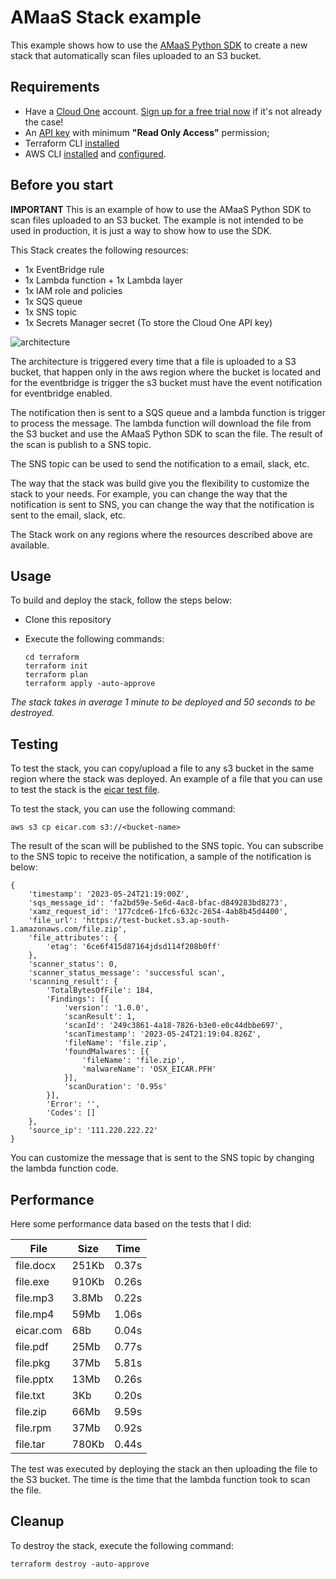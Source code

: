 # AMaaS Stack example

This example shows how to use the [AMaaS Python SDK](https://github.com/trendmicro/cloudone-antimalware-python-sdk/) to create a new stack that automatically scan files uploaded to an S3 bucket.

## Requirements

- Have a [Cloud One](https://www.trendmicro.com/cloudone) account. [Sign up for a free trial now](https://cloudone.trendmicro.com/register) if it's not already the case!
- An [API key](https://cloudone.trendmicro.com/docs/account-and-user-management/c1-api-key/#create-a-new-api-key) with minimum **"Read Only Access"** permission;
- Terraform CLI [installed](https://learn.hashicorp.com/tutorials/terraform/install-cli#install-terraform)
- AWS CLI [installed](https://docs.aws.amazon.com/cli/latest/userguide/getting-started-install.html) and [configured](https://docs.aws.amazon.com/cli/latest/userguide/cli-chap-configure.html).

## Before you start

****IMPORTANT****
This is an example of how to use the AMaaS Python SDK to scan files uploaded to an S3 bucket. The example is not intended to be used in production, it is just a way to show how to use the SDK.

This Stack creates the following resources:
- 1x EventBridge rule
- 1x Lambda function + 1x Lambda layer
- 1x IAM role and policies
- 1x SQS queue
- 1x SNS topic
- 1x Secrets Manager secret (To store the Cloud One API key)

![architecture](amaas.png)

The architecture is triggered every time that a file is uploaded to a S3 bucket, that happen only in the aws region where the bucket is located and for the eventbridge is trigger the s3 bucket must have the event notification for eventbridge enabled.

The notification then is sent to a SQS queue and a lambda function is trigger to process the message. The lambda function will download the file from the S3 bucket and use the AMaaS Python SDK to scan the file. The result of the scan is publish to a SNS topic.

The SNS topic can be used to send the notification to a email, slack, etc.

The way that the stack was build give you the flexibility to customize the stack to your needs. For example, you can change the way that the notification is sent to SNS, you can change the way that the notification is sent to the email, slack, etc.

The Stack work on any regions where the resources described above are available.

## Usage

To build and deploy the stack, follow the steps below:

- Clone this repository
- Execute the following commands:

    ```
    cd terraform
    terraform init
    terraform plan
    terraform apply -auto-approve
    ```

*The stack takes in average 1 minute to be deployed and 50 seconds to be destroyed.*

## Testing

To test the stack, you can copy/upload a file to any s3 bucket in the same region where the stack was deployed. An example of a file that you can use to test the stack is the [eicar test file](https://www.eicar.org/?page_id=3950).

To test the stack, you can use the following command:

```
aws s3 cp eicar.com s3://<bucket-name>
```

The result of the scan will be published to the SNS topic. You can subscribe to the SNS topic to receive the notification, a sample of the notification is below:

```
{
	'timestamp': '2023-05-24T21:19:00Z',
	'sqs_message_id': 'fa2bd59e-5e6d-4ac8-bfac-d849283bd8273',
	'xamz_request_id': '177cdce6-1fc6-632c-2654-4ab8b45d4400',
	'file_url': 'https://test-bucket.s3.ap-south-1.amazonaws.com/file.zip',
	'file_attributes': {
		'etag': '6ce6f415d87164jdsd114f208b0ff'
	},
	'scanner_status': 0,
	'scanner_status_message': 'successful scan',
	'scanning_result': {
		'TotalBytesOfFile': 184,
		'Findings': [{
			'version': '1.0.0',
			'scanResult': 1,
			'scanId': '249c3861-4a18-7826-b3e0-e0c44dbbe697',
			'scanTimestamp': '2023-05-24T21:19:04.826Z',
			'fileName': 'file.zip',
			'foundMalwares': [{
				'fileName': 'file.zip',
				'malwareName': 'OSX_EICAR.PFH'
			}],
			'scanDuration': '0.95s'
		}],
		'Error': '',
		'Codes': []
	},
	'source_ip': '111.220.222.22'
}
```

You can customize the message that is sent to the SNS topic by changing the lambda function code.

## Performance

Here some performance data based on the tests that I did:

| File | Size | Time |
|----------|----------|----------|
| file.docx   | 251Kb   | 0.37s    |
| file.exe   | 910Kb    | 0.26s    |
| file.mp3    | 3.8Mb    | 0.22s    |
| file.mp4    | 59Mb    | 1.06s    |
| eicar.com    | 68b    | 0.04s    |
| file.pdf    | 25Mb    | 0.77s    |
| file.pkg    | 37Mb    | 5.81s    |
| file.pptx   | 13Mb    | 0.26s    |
| file.txt    | 3Kb    | 0.20s    |
| file.zip    | 66Mb    | 9.59s    |
| file.rpm    | 37Mb    | 0.92s    |
| file.tar   | 780Kb    | 0.44s    |

The test was executed by deploying the stack an then uploading the file to the S3 bucket. The time is the time that the lambda function took to scan the file.

## Cleanup

To destroy the stack, execute the following command:

```
terraform destroy -auto-approve
```
